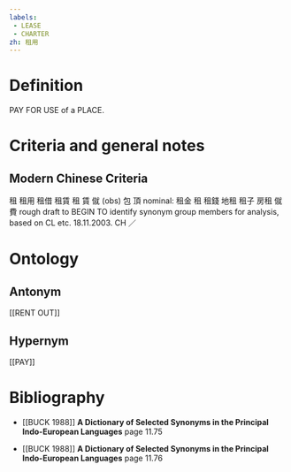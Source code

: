 ```yaml
---
labels: 
 - LEASE
 - CHARTER
zh: 租用
---
```


# Definition
PAY FOR USE of a PLACE.
# Criteria and general notes
## Modern Chinese Criteria
租
租用
租借
租賃
租
賃
僦 (obs)
包
頂
nominal:
租金
租
租錢
地租
租子
房租
僦費
rough draft to BEGIN TO identify synonym group members for analysis, based on CL etc. 18.11.2003. CH ／
# Ontology

## Antonym
[[RENT OUT]]
## Hypernym
[[PAY]]
# Bibliography
- [[BUCK 1988]]
**A Dictionary of Selected Synonyms in the Principal Indo-European Languages** page 11.75

- [[BUCK 1988]]
**A Dictionary of Selected Synonyms in the Principal Indo-European Languages** page 11.76
